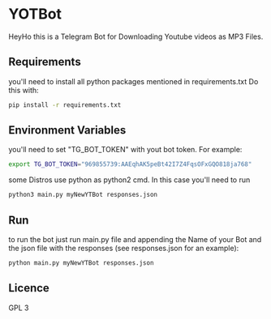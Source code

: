 # YOTBot
HeyHo this is a Telegram Bot for Downloading Youtube videos as MP3 Files.

## Requirements
you'll need to install all python packages mentioned in requirements.txt
Do this with:  
```bash
pip install -r requirements.txt
```

## Environment Variables
you'll need to set "TG_BOT_TOKEN" with yout bot token. For example:  
```bash
export TG_BOT_TOKEN="969855739:AAEqhAK5peBt42I7Z4FqsOFxGQO818ja768"
```

some Distros use python as python2 cmd. In this case you'll need to run  
```bash
python3 main.py myNewYTBot responses.json
```
## Run  
to run the bot just run main.py file and appending the Name of your Bot and the json file with the responses (see responses.json for an example):  
```bash
python main.py myNewYTBot responses.json
```

## Licence
GPL 3
